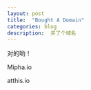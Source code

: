 ```yaml
---
layout: post
title:  "Bought A Domain"
categories: blog
description:  买了个域名
---
```


对的哟！

Mipha.io

atthis.io
